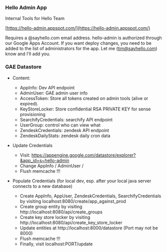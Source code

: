 ### Hello Admin App
Internal Tools for Hello Team

[https://hello-admin.appspot.com/](https://hello-admin.appspot.com/)

Requires a @sayhello.com email address.
hello-admin is authorized through our Google Apps Account. If you want deploy changes, you need to be added to the list of administrators for the app. Let me (tim@sayhello.com) know and I'll add you.


### GAE Datastore
- Content:
  - AppInfo: Dev API endpoint
  - AdminUser: GAE admin user info
  - AccessToken: Store all tokens created on admin tools (alive or expired). 
  - KeyStoreLocker: Store confidential RSA PRIVATE KEY for sense provisioning
  - SearchifyCredentials: searchify API endpoint
  - UserGroup: control who can view what
  - ZendeskCredentials: zendesk API endpoint
  - ZendeskDailyStats: zendesk daily cron data

- Update Credentials
  - Visit: https://appengine.google.com/datastore/explorer?&app_id=s~hello-admin
  - Change AppInfo / AdminUser /   
  - Flush memcache !!!

- Populate Credentials (for local dev, esp. after your local java server connects to a new database)
  - Create AppInfo, AppUser, ZendeskCredentials, SearchifyCredentials by visiting localhost:8080/create/app_against_prod
  - Create group entity by visiting http://localhost:8080/api/create_groups
  - Create key store locker by visiting http://localhost:8080/api/create_key_store_locker
  - Update entities at http://localhost:8000/datastore (Port may not be 8000)
  - Flush memcache !!!
  - Finally, visit localhost:PORT/update
